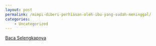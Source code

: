 ```yaml
---
layout: post
permalink: /mimpi-diberi-perhiasan-oleh-ibu-yang-sudah-meninggal/
categories:
    - Uncategorized
---
```


[Baca Selengkapnya](/04)
